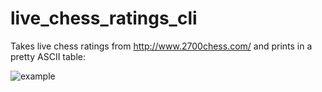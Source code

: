 # live_chess_ratings_cli
Takes live chess ratings from http://www.2700chess.com/ and prints in a pretty ASCII table:

![example](https://raw.github.com/pawelszulczewski/live_chess_ratings_cli/master/example.png)
